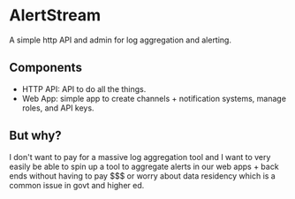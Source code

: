 # AlertStream

A simple http API and admin for log aggregation and alerting.

## Components

- HTTP API: API to do all the things.
- Web App: simple app to create channels + notification systems, manage roles, and API keys.

## But why?

I don't want to pay for a massive log aggregation tool and I want to very easily be able to spin up a tool to aggregate alerts in our web apps + back ends without having to pay $$$ or worry about data residency which is a common issue in govt and higher ed.

